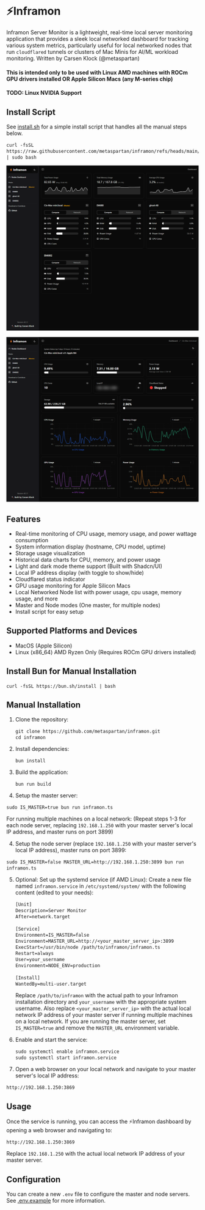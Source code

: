 # ⚡Inframon

Inframon Server Monitor is a lightweight, real-time local server monitoring application that provides a sleek local networked dashboard for tracking various system metrics, particularly useful for local networked nodes that run `cloudflared` tunnels or clusters of Mac Minis for AI/ML workload monitoring. Written by Carsen Klock (@metaspartan)

#### This is intended only to be used with Linux AMD machines with ROCm GPU drivers installed OR Apple Silicon Macs (any M-series chip)

#### TODO: Linux NVIDIA Support

## Install Script

See [install.sh](install.sh) for a simple install script that handles all the manual steps below.

```
curl -fsSL https://raw.githubusercontent.com/metaspartan/inframon/refs/heads/main/install.sh | sudo bash
```

![Inframon](inframon.png)

![Server Monitor Dashboard](node.png)

## Features

- Real-time monitoring of CPU usage, memory usage, and power wattage consumption
- System information display (hostname, CPU model, uptime)
- Storage usage visualization
- Historical data charts for CPU, memory, and power usage
- Light and dark mode theme support (Built with Shadcn/UI)
- Local IP address display (with toggle to show/hide)
- Cloudflared status indicator
- GPU usage monitoring for Apple Silicon Macs
- Local Networked Node list with power usage, cpu usage, memory usage, and more
- Master and Node modes (One master, for multiple nodes)
- Install script for easy setup

## Supported Platforms and Devices

- MacOS (Apple Silicon)
- Linux (x86_64) AMD Ryzen Only (Requires ROCm GPU drivers installed)

## Install Bun for Manual Installation

```
curl -fsSL https://bun.sh/install | bash
```

## Manual Installation

1. Clone the repository:
   ```
   git clone https://github.com/metaspartan/inframon.git
   cd inframon
   ```

2. Install dependencies:
   ```
   bun install
   ```

3. Build the application:
   ```
   bun run build
   ```

4. Setup the master server:

```
sudo IS_MASTER=true bun run inframon.ts
```

For running multiple machines on a local network:
(Repeat steps 1-3 for each node server, replacing `192.168.1.250` with your master server's local IP address, and master runs on port 3899)

4. Setup the node server (replace `192.168.1.250` with your master server's local IP address), master runs on port 3899:

```
sudo IS_MASTER=false MASTER_URL=http://192.168.1.250:3899 bun run inframon.ts
```

5. Optional: Set up the systemd service (if AMD Linux):
   Create a new file named `inframon.service` in `/etc/systemd/system/` with the following content (edited to your needs):

   ```
   [Unit]
   Description=Server Monitor
   After=network.target

   [Service]
   Environment=IS_MASTER=false
   Environment=MASTER_URL=http://<your_master_server_ip>:3899
   ExecStart=/usr/bin/node /path/to/inframon/inframon.ts
   Restart=always
   User=your_username
   Environment=NODE_ENV=production

   [Install]
   WantedBy=multi-user.target
   ```

   Replace `/path/to/inframon` with the actual path to your Inframon installation directory and `your_username` with the appropriate system username. Also replace `<your_master_server_ip>` with the actual local network IP address of your master server if running multiple machines on a local network. If you are running the master server, set `IS_MASTER=true` and remove the `MASTER_URL` environment variable.

6. Enable and start the service:
   ```
   sudo systemctl enable inframon.service
   sudo systemctl start inframon.service
   ```

7. Open a web browser on your local network and navigate to your master server's local IP address:

```
http://192.168.1.250:3869
```

## Usage

Once the service is running, you can access the ⚡Inframon dashboard by opening a web browser and navigating to:

```
http://192.168.1.250:3869
```

Replace `192.168.1.250` with the actual local network IP address of your master server.

## Configuration

You can create a new `.env` file to configure the master and node servers. See [.env.example](.env.example) for more information.

